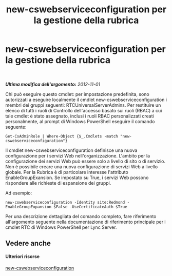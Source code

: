 ﻿---
title: new-cswebserviceconfiguration per la gestione della rubrica
TOCTitle: new-cswebserviceconfiguration per la gestione della rubrica
ms:assetid: 49e4ecc5-aa3e-4dd4-a32c-b0dea3758fab
ms:mtpsurl: https://technet.microsoft.com/it-it/library/Gg429703(v=OCS.15)
ms:contentKeyID: 49300424
ms.date: 08/24/2015
mtps_version: v=OCS.15
ms.translationtype: HT
---

# new-cswebserviceconfiguration per la gestione della rubrica

 

_**Ultima modifica dell'argomento:** 2012-11-01_

Chi può eseguire questo cmdlet: per impostazione predefinita, sono autorizzati a eseguire localmente il cmdlet new-cswebserviceconfiguration i membri dei gruppi seguenti: RTCUniversalServerAdmins. Per restituire un elenco di tutti i ruoli di Controllo dell'accesso basato sui ruoli (RBAC) a cui tale cmdlet è stato assegnato, inclusi i ruoli RBAC personalizzati creati personalmente, al prompt di Windows PowerShell eseguire il comando seguente:

    Get-CsAdminRole | Where-Object {$_.Cmdlets -match "new-cswebserviceconfiguration"}

Il cmdlet new-cswebserviceconfiguration definisce una nuova configurazione per i servizi Web nell'organizzazione. L'ambito per la configurazione dei servizi Web può essere solo a livello di sito o di servizio. Non è possibile creare una nuova configurazione di servizi Web a livello globale. Per la Rubrica è di particolare interesse l'attributo EnableGroupExansion. Se impostato su True, i servizi Web possono rispondere alle richieste di espansione dei gruppi.

Ad esempio:

    new-cswebserviceconfiguration -Identity site:Redmond -EnableGroupExpansion $False -UseCertificateAuth $True

Per una descrizione dettagliata del comando completo, fare riferimento all'argomento seguente nella documentazione di riferimento principale per i cmdlet RTC di Windows PowerShell per Lync Server.

## Vedere anche

#### Ulteriori risorse

[new-cswebserviceconfiguration](https://docs.microsoft.com/en-us/powershell/module/skype/New-CsWebServiceConfiguration)

